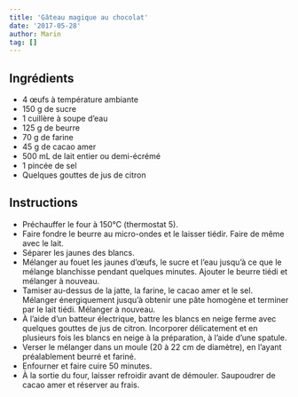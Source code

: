 ```yaml
---
title: 'Gâteau magique au chocolat'
date: '2017-05-28'
author: Marin
tag: []
---
```

## Ingrédients
- 4 œufs à température ambiante
- 150 g de sucre
- 1 cuillère à soupe d’eau
- 125 g de beurre
- 70 g de farine
- 45 g de cacao amer
- 500 mL de lait entier ou demi-écrémé
- 1 pincée de sel
- Quelques gouttes de jus de citron

## Instructions
- Préchauffer le four à 150°C (thermostat 5).
- Faire fondre le beurre au micro-ondes et le laisser tiédir. Faire de même avec le lait.
- Séparer les jaunes des blancs.
- Mélanger au fouet les jaunes d’œufs, le sucre et l’eau jusqu’à ce que le mélange blanchisse pendant quelques minutes. Ajouter le beurre tiédi et mélanger à nouveau.
- Tamiser au-dessus de la jatte, la farine, le cacao amer et le sel. Mélanger énergiquement jusqu’à obtenir une pâte homogène et terminer par le lait tiédi. Mélanger à nouveau.
- À l’aide d’un batteur électrique, battre les blancs en neige ferme avec quelques gouttes de jus de citron. Incorporer délicatement et en plusieurs fois les blancs en neige à la préparation, à l’aide d’une spatule.
- Verser le mélanger dans un moule (20 à 22 cm de diamètre), en l’ayant préalablement beurré et fariné.
- Enfourner et faire cuire 50 minutes.
- À la sortie du four, laisser refroidir avant de démouler. Saupoudrer de cacao amer et réserver au frais.

